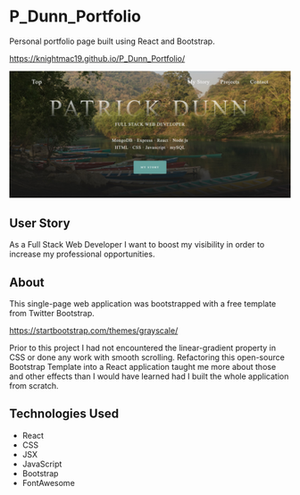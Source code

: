 # P_Dunn_Portfolio

Personal portfolio page built using React and Bootstrap. 

https://knightmac19.github.io/P_Dunn_Portfolio/

![alt text](https://github.com/knightmac19/P_Dunn_Portfolio/blob/master/public/portfolioScreenshot.jpg)

## User Story

As a Full Stack Web Developer I want to boost my visibility in order to increase my professional opportunities.

## About
This single-page web application was bootstrapped with a free template from Twitter Bootstrap. 

https://startbootstrap.com/themes/grayscale/

Prior to this project I had not encountered the linear-gradient property in CSS or done any work with smooth scrolling. Refactoring this open-source Bootstrap Template into a React application taught me more about those and other effects than I would have learned had I built the whole application from scratch.

## Technologies Used
- React
- CSS
- JSX
- JavaScript
- Bootstrap
- FontAwesome
